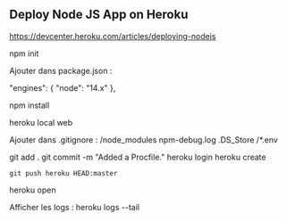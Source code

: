 




## Deploy Node JS App on Heroku
https://devcenter.heroku.com/articles/deploying-nodejs


npm init

Ajouter dans package.json :

"engines": {
    "node": "14.x"
  },

npm install

heroku local web

Ajouter dans .gitignore : 
/node_modules
npm-debug.log
.DS_Store
/*.env

git add .
git commit -m "Added a Procfile."
heroku login
heroku create

`git push heroku HEAD:master` 

heroku open

Afficher les logs : 
heroku logs --tail